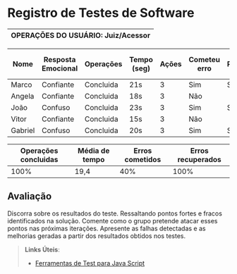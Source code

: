 # Registro de Testes de Software

| OPERAÇÕES DO USUÁRIO: Juiz/Acessor  |
| --------------------- | 

| Nome        | Resposta Emocional  | Operações | Tempo (seg) | Ações | Cometeu erro| Se Recuperou do erro |
| --------------------- | ------------------- | ------------------ | ------------------- | ------------------- | --------------------------- | --------------- | 
| Marco | Confiante | Concluida | 21s | 3 | Sim | Sim |
| Angela | Confiante | Concluida | 18s | 3 | Não |    |
| João | Confuso | Concluida | 23s | 3 | Sim | Sim | 
| Vitor | Confiante | Concluida | 15s | 3 | Não |    | 
| Gabriel | Confuso | Concluida | 20s | 3 | Sim | Sim | 

| Operações concluidas      | Média de tempo     | Erros cometidos  | Erros recuperados |
| --------------------- | ------------------- | ------------------ | ------------------ | 
| 100%               | 19,4                    | 40%              | 100% |
                                              
                                             
## Avaliação

Discorra sobre os resultados do teste. Ressaltando pontos fortes e fracos identificados na solução. Comente como o grupo pretende atacar esses pontos nas próximas iterações. Apresente as falhas detectadas e as melhorias geradas a partir dos resultados obtidos nos testes.

> **Links Úteis**:
> - [Ferramentas de Test para Java Script](https://geekflare.com/javascript-unit-testing/)
